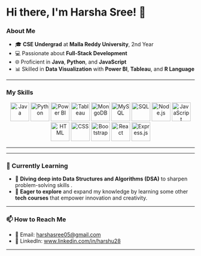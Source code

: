 # Hi there, I'm Harsha Sree! 👋  

### About Me
- 🎓 **CSE Undergrad** at **Malla Reddy University**, 2nd Year  
- 💻 Passionate about **Full-Stack Development**  
- 🌐 Proficient in **Java**, **Python**, and **JavaScript**  
- 📊 Skilled in **Data Visualization** with **Power BI**, **Tableau**, and **R Language**  

---

### My Skills  

<div align="center"> <img src="https://img.icons8.com/color/48/000000/java-coffee-cup-logo--v1.png" alt="Java" width="50" height="50"/> <img src="https://img.icons8.com/color/48/000000/python--v1.png" alt="Python" width="50" height="50"/>  <img src="https://img.icons8.com/color/48/000000/power-bi.png" alt="Power BI" width="50" height="50"/> <img src="https://img.icons8.com/color/48/000000/tableau-software.png" alt="Tableau" width="50" height="50"/> <img src="https://img.icons8.com/color/48/000000/mongodb.png" alt="MongoDB" width="50" height="50"/> <img src="https://img.icons8.com/ios-filled/50/000000/mysql-logo.png" alt="MySQL" width="50" height="50"/> <img src="https://img.icons8.com/color/48/000000/sql.png" alt="SQL" width="50" height="50"/> <img src="https://img.icons8.com/color/48/000000/nodejs.png" alt="Node.js" width="50" height="50"/> <img src="https://img.icons8.com/color/48/000000/javascript--v1.png" alt="JavaScript" width="50" height="50"/> <img src="https://img.icons8.com/color/48/000000/html-5--v1.png" alt="HTML" width="50" height="50"/> <img src="https://img.icons8.com/color/48/000000/css3.png" alt="CSS" width="50" height="50"/> <img src="https://img.icons8.com/color/48/000000/bootstrap.png" alt="Bootstrap" width="50" height="50"/> <img src="https://img.icons8.com/color/48/000000/react-native.png" alt="React" width="50" height="50"/> <img src="https://img.icons8.com/color/48/000000/express.png" alt="Express.js" width="50" height="50"/> </div>

---
---
### 🚀 Currently Learning 
- 🌟 **Diving deep into Data Structures and Algorithms (DSA)** to sharpen problem-solving skills .
- 🌱 **Eager to explore** and expand my knowledge by learning some other **tech courses** that empower innovation and creativity. 
---
### 📫 How to Reach Me  
- 📧 Email: harshasree05@gmail.com  
- 🔗 LinkedIn: www.linkedin.com/in/harshu28  
---


